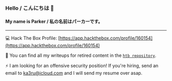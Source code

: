### Hello / こんにちは 👋
#### My name is Parker / 私の名前はパーカーです。

---

💻 Hack The Box Profile: [https://app.hackthebox.com/profile/160154](https://app.hackthebox.com/profile/160154)

🔭 You can find all my writeups for retired content in the [`htb repository`](https://github.com/ka3ru/htb).

⚡ I am looking for an offensive security position! If you're hiring, send an email to ka3ru@icloud.com and I will send my resume over asap.
